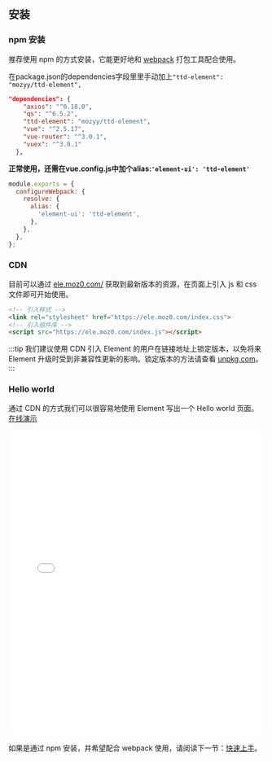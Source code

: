 ## 安装

### npm 安装

推荐使用 npm 的方式安装，它能更好地和 [webpack](https://webpack.js.org/) 打包工具配合使用。

在package.json的dependencies字段里里手动加上`"ttd-element": "mozyy/ttd-element",`

```json
"dependencies": {
    "axios": "^0.18.0",
    "qs": "^6.5.2",
    "ttd-element": "mozyy/ttd-element",
    "vue": "^2.5.17",
    "vue-router": "^3.0.1",
    "vuex": "^3.0.1"
  },
```

**正常使用，还需在vue.config.js中加个alias:`'element-ui': 'ttd-element'`**
```javascript
module.exports = {
  configureWebpack: {
    resolve: {
      alias: {
        'element-ui': 'ttd-element',
      },
    },
  },
};
```

### CDN

目前可以通过 [ele.moz0.com/](https://ele.moz0.com/) 获取到最新版本的资源，在页面上引入 js 和 css 文件即可开始使用。

```html
<!-- 引入样式 -->
<link rel="stylesheet" href="https://ele.moz0.com/index.css">
<!-- 引入组件库 -->
<script src="https://ele.moz0.com/index.js"></script>
```

:::tip
我们建议使用 CDN 引入 Element 的用户在链接地址上锁定版本，以免将来 Element 升级时受到非兼容性更新的影响。锁定版本的方法请查看 [unpkg.com](https://unpkg.com)。
:::

### Hello world

通过 CDN 的方式我们可以很容易地使用 Element 写出一个 Hello world 页面。[在线演示](https://jsfiddle.net/hzfpyvg6/14/)

<iframe width="100%" height="600" src="//jsfiddle.net/hzfpyvg6/1213/embedded/html,result/" allowpaymentrequest allowfullscreen="allowfullscreen" frameborder="0"></iframe>

如果是通过 npm 安装，并希望配合 webpack 使用，请阅读下一节：[快速上手](/#/zh-CN/component/quickstart)。
